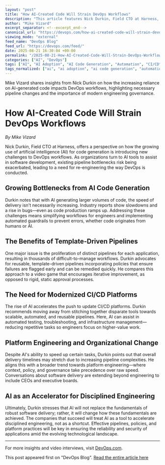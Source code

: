 ```yaml
---
layout: "post"
title: "How AI-Created Code Will Strain DevOps Workflows"
description: "This article features Nick Durkin, Field CTO at Harness, explaining how the widespread adoption of AI tools for code generation is set to introduce new challenges and bottlenecks in DevOps workflows. He explores the need for scalable, template-driven CI/CD pipelines and discusses how AI shifts organizational approaches to software delivery and engineering governance."
author: "Mike Vizard"
excerpt_separator: <!--excerpt_end-->
canonical_url: "https://devops.com/how-ai-created-code-will-strain-devops-workflows/?utm_source=rss&utm_medium=rss&utm_campaign=how-ai-created-code-will-strain-devops-workflows"
viewing_mode: "external"
feed_name: "DevOps Blog"
feed_url: "https://devops.com/feed/"
date: 2025-08-21 16:30:04 +00:00
permalink: "/2025-08-21-How-AI-Created-Code-Will-Strain-DevOps-Workflows.html"
categories: ["AI", "DevOps"]
tags: ["AI", "AI Adoption", "AI Code Generation", "Automation", "CI/CD", "CI/CD Pipelines", "Continuous Deployment", "Continuous Integration", "DevOps", "DevOps Workflows", "Governance", "Infrastructure Management", "Pipeline Scalability", "Pipeline Templates", "Platform Engineering", "Posts", "Software Delivery", "Test Generation", "Troubleshooting", "Video Interviews"]
tags_normalized: ["ai", "ai adoption", "ai code generation", "automation", "cislashcd", "cislashcd pipelines", "continuous deployment", "continuous integration", "devops", "devops workflows", "governance", "infrastructure management", "pipeline scalability", "pipeline templates", "platform engineering", "posts", "software delivery", "test generation", "troubleshooting", "video interviews"]
---
```


Mike Vizard shares insights from Nick Durkin on how the increasing reliance on AI-generated code impacts DevOps workflows, highlighting necessary pipeline changes and the importance of modern engineering governance.<!--excerpt_end-->

# How AI-Created Code Will Strain DevOps Workflows

*By Mike Vizard*

Nick Durkin, Field CTO at Harness, offers a perspective on how the growing use of artificial intelligence (AI) for code generation is introducing new challenges to DevOps workflows. As organizations turn to AI tools to assist in software development, existing pipeline bottlenecks risk being exacerbated, leading to a need for re-engineering the way DevOps is conducted.

## Growing Bottlenecks from AI Code Generation

Durkin notes that with AI generating larger volumes of code, the speed of delivery isn't necessarily increasing. Industry reports show slowdowns and a rise in bugs—even as code production ramps up. Addressing these challenges means simplifying workflows for engineers and implementing automated guardrails to prevent errors, whether code originates from humans or AI.

## The Benefits of Template-Driven Pipelines

One major issue is the proliferation of distinct pipelines for each application, resulting in thousands of difficult-to-manage workflows. Durkin advocates for reusable, template-driven pipelines incorporating policies that ensure failures are flagged early and can be remedied quickly. He compares this approach to a video game that encourages iterative improvement, as opposed to rigid, static approval processes.

## The Need for Modernized CI/CD Platforms

The rise of AI accelerates the push to update CI/CD platforms. Durkin recommends moving away from stitching together disparate tools towards scalable, automated, and reusable pipelines. Here, AI can assist in automated testing, troubleshooting, and infrastructure management—reducing repetitive tasks so engineers focus on higher-value work.

## Platform Engineering and Organizational Change

Despite AI's ability to speed up certain tasks, Durkin points out that overall delivery timelines may stretch due to increasing pipeline complexities. He aligns this with a broader trend towards platform engineering—where context, policy, and governance take precedence over raw speed. Conversations about software delivery are extending beyond engineering to include CEOs and executive boards.

## AI as an Accelerator for Disciplined Engineering

Ultimately, Durkin stresses that AI will not replace the fundamentals of robust software delivery; rather, it will change how these fundamentals are achieved. The companies that succeed will treat AI as a tool to accelerate disciplined engineering, not as a shortcut. Effective pipelines, policies, and platform practices will be key in ensuring the reliability and security of applications amid the evolving technological landscape.

---

For more insights and video interviews, visit [DevOps.com](https://devops.com/).

This post appeared first on "DevOps Blog". [Read the entire article here](https://devops.com/how-ai-created-code-will-strain-devops-workflows/?utm_source=rss&utm_medium=rss&utm_campaign=how-ai-created-code-will-strain-devops-workflows)
